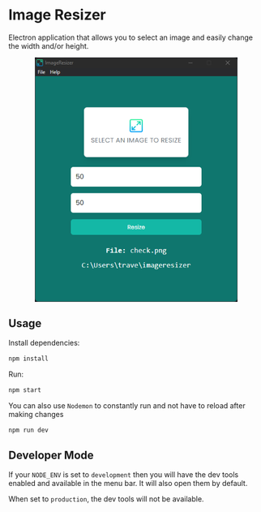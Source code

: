 # Image Resizer

Electron application that allows you to select an image and easily change the width and/or height.

<div style="display: flex; justify-content: center">
  <img src="./assets/screen.png" width="400" />
</div>

## Usage

Install dependencies:

```bash
npm install
```

Run:

```bash
npm start
```

You can also use `Nodemon` to constantly run and not have to reload after making changes

```bash
npm run dev
```

## Developer Mode

If your `NODE_ENV` is set to `development` then you will have the dev tools enabled and available in the menu bar. It will also open them by default.

When set to `production`, the dev tools will not be available.
